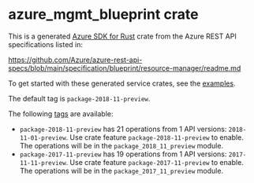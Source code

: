 # azure_mgmt_blueprint crate

This is a generated [Azure SDK for Rust](https://github.com/Azure/azure-sdk-for-rust) crate from the Azure REST API specifications listed in:

https://github.com/Azure/azure-rest-api-specs/blob/main/specification/blueprint/resource-manager/readme.md

To get started with these generated service crates, see the [examples](https://github.com/Azure/azure-sdk-for-rust/blob/main/services/README.md#examples).

The default tag is `package-2018-11-preview`.

The following [tags](https://github.com/Azure/azure-sdk-for-rust/blob/main/services/tags.md) are available:

- `package-2018-11-preview` has 21 operations from 1 API versions: `2018-11-01-preview`. Use crate feature `package-2018-11-preview` to enable. The operations will be in the `package_2018_11_preview` module.
- `package-2017-11-preview` has 19 operations from 1 API versions: `2017-11-11-preview`. Use crate feature `package-2017-11-preview` to enable. The operations will be in the `package_2017_11_preview` module.